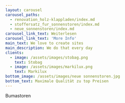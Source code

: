 ```yaml
---
layout: carousel
carousel_paths:
  - renovation_holz-klappladen/index.md
  - stoffersatz_fur_sonnenstoren/index.md
  - neue_sonnenstoren/index.md
carousel_link_text: Weiterlesen
carousel_link_text: 'More Info'
main_text: We love to create sites
main_description: We do that every day
clients:
  - image: /assets/images/stobag.png
    text: Stobag
  - image: /assets/images/markilux.png
    text: Markilux
bottom_image: /assets/images/neue sonnenstoren.jpg
bottom_text: Maximale Qualität zu top Preisen
---
```


Bumastoren
